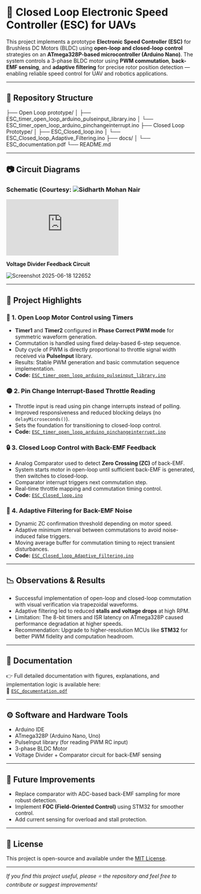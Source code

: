 # 🚁 Closed Loop Electronic Speed Controller (ESC) for UAVs

This project implements a prototype **Electronic Speed Controller (ESC)** for Brushless DC Motors (BLDC) using **open-loop and closed-loop control** strategies on an **ATmega328P-based microcontroller (Arduino Nano)**. The system controls a 3-phase BLDC motor using **PWM commutation**, **back-EMF sensing**, and **adaptive filtering** for precise rotor position detection — enabling reliable speed control for UAV and robotics applications.

---

## 📂 Repository Structure
├── Open Loop prototype/
│ ├── ESC_timer_open_loop_arduino_pulseinput_library.ino
│ └── ESC_timer_open_loop_arduino_pinchangeinterrupt.ino
├── Closed Loop Prototype/
│ ├── ESC_Closed_loop.ino
│ └── ESC_Closed_loop_Adaptive_Filtering.ino
├── docs/
│ └── ESC_documentation.pdf
└── README.md


---

## 📷 Circuit Diagrams

### Schematic (Courtesy: ![Sidharth Mohan Nair](https://github.com/sidharthmohannair/OpenESC?tab=readme-ov-file)
![ckt dgm ](https://github.com/sidharthmohannair/OpenESC/blob/main/hardware/schematic_diagram_v1.0.pdf)

**Voltage Divider Feedback Circuit**

![Screenshot 2025-06-18 122652](https://github.com/user-attachments/assets/ffba2734-e6cb-4ae2-96d8-6830f7d48a37)

---

## 🧠 Project Highlights

### 🔁 1. Open Loop Motor Control using Timers
- **Timer1** and **Timer2** configured in **Phase Correct PWM mode** for symmetric waveform generation.
- Commutation is handled using fixed delay-based 6-step sequence.
- Duty cycle of PWM is directly proportional to throttle signal width received via **PulseInput** library.
- Results: Stable PWM generation and basic commutation sequence implementation.
- **Code:** [`ESC_timer_open_loop_arduino_pulseinput_library.ino`](Open%20Loop%20prototype/ESC_timer_open_loop_arduino_pulseinput_library.ino)

### 🟡 2. Pin Change Interrupt-Based Throttle Reading
- Throttle input is read using pin change interrupts instead of polling.
- Improved responsiveness and reduced blocking delays (no `delayMicroseconds()`).
- Sets the foundation for transitioning to closed-loop control.
- **Code:** [`ESC_timer_open_loop_arduino_pinchangeinterrupt.ino`](Open%20Loop%20prototype/ESC_timer_open_loop_arduino_pinchangeinterrupt.ino)

### 🔒 3. Closed Loop Control with Back-EMF Feedback
- Analog Comparator used to detect **Zero Crossing (ZC)** of back-EMF.
- System starts motor in open-loop until sufficient back-EMF is generated, then switches to closed-loop.
- Comparator interrupt triggers next commutation step.
- Real-time throttle mapping and commutation timing control.
- **Code:** [`ESC_Closed_loop.ino`](Closed%20Loop%20Prototype/ESC_Closed_loop.ino)

### 🧹 4. Adaptive Filtering for Back-EMF Noise
- Dynamic ZC confirmation threshold depending on motor speed.
- Adaptive minimum interval between commutations to avoid noise-induced false triggers.
- Moving average buffer for commutation timing to reject transient disturbances.
- **Code:** [`ESC_Closed_loop_Adaptive_Filtering.ino`](Closed%20Loop%20Prototype/ESC_Closed_loop_Adaptive_Filtering.ino)

---

## 📉 Observations & Results

- Successful implementation of open-loop and closed-loop commutation with visual verification via trapezoidal waveforms.
- Adaptive filtering led to reduced **stalls and voltage drops** at high RPM.
- Limitation: The 8-bit timers and ISR latency on ATmega328P caused performance degradation at higher speeds.
- Recommendation: Upgrade to higher-resolution MCUs like **STM32** for better PWM fidelity and computation headroom.

---

## 📘 Documentation

👉 Full detailed documentation with figures, explanations, and implementation logic is available here:  
📄 [`ESC_documentation.pdf`](documentation/ESC_documentation.pdf)

---

## ⚙️ Software and Hardware Tools

- Arduino IDE
- ATmega328P (Arduino Nano, Uno)
- PulseInput library (for reading PWM RC input)
- 3-phase BLDC Motor
- Voltage Divider + Comparator circuit for back-EMF sensing

---

## 🧪 Future Improvements

- Replace comparator with ADC-based back-EMF sampling for more robust detection.
- Implement **FOC (Field-Oriented Control)** using STM32 for smoother control.
- Add current sensing for overload and stall protection.

---


## 📄 License

This project is open-source and available under the [MIT License](LICENSE).

---

*If you find this project useful, please ⭐ the repository and feel free to contribute or suggest improvements!*


